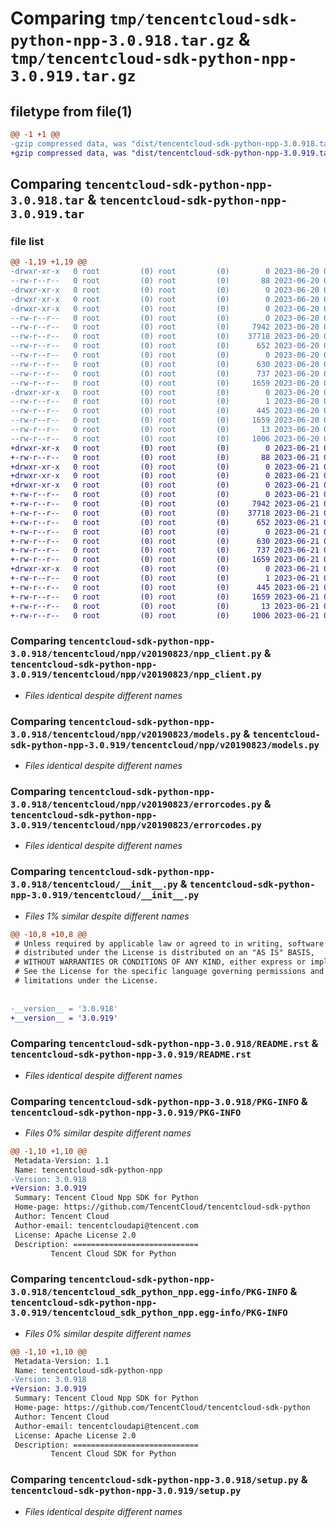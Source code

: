 # Comparing `tmp/tencentcloud-sdk-python-npp-3.0.918.tar.gz` & `tmp/tencentcloud-sdk-python-npp-3.0.919.tar.gz`

## filetype from file(1)

```diff
@@ -1 +1 @@
-gzip compressed data, was "dist/tencentcloud-sdk-python-npp-3.0.918.tar", last modified: Tue Jun 20 02:45:12 2023, max compression
+gzip compressed data, was "dist/tencentcloud-sdk-python-npp-3.0.919.tar", last modified: Wed Jun 21 00:33:00 2023, max compression
```

## Comparing `tencentcloud-sdk-python-npp-3.0.918.tar` & `tencentcloud-sdk-python-npp-3.0.919.tar`

### file list

```diff
@@ -1,19 +1,19 @@
-drwxr-xr-x   0 root         (0) root         (0)        0 2023-06-20 02:45:12.000000 tencentcloud-sdk-python-npp-3.0.918/
--rw-r--r--   0 root         (0) root         (0)       88 2023-06-20 02:45:12.000000 tencentcloud-sdk-python-npp-3.0.918/setup.cfg
-drwxr-xr-x   0 root         (0) root         (0)        0 2023-06-20 02:45:12.000000 tencentcloud-sdk-python-npp-3.0.918/tencentcloud/
-drwxr-xr-x   0 root         (0) root         (0)        0 2023-06-20 02:45:12.000000 tencentcloud-sdk-python-npp-3.0.918/tencentcloud/npp/
-drwxr-xr-x   0 root         (0) root         (0)        0 2023-06-20 02:45:12.000000 tencentcloud-sdk-python-npp-3.0.918/tencentcloud/npp/v20190823/
--rw-r--r--   0 root         (0) root         (0)        0 2023-06-20 02:45:12.000000 tencentcloud-sdk-python-npp-3.0.918/tencentcloud/npp/v20190823/__init__.py
--rw-r--r--   0 root         (0) root         (0)     7942 2023-06-20 02:45:12.000000 tencentcloud-sdk-python-npp-3.0.918/tencentcloud/npp/v20190823/npp_client.py
--rw-r--r--   0 root         (0) root         (0)    37718 2023-06-20 02:45:12.000000 tencentcloud-sdk-python-npp-3.0.918/tencentcloud/npp/v20190823/models.py
--rw-r--r--   0 root         (0) root         (0)      652 2023-06-20 02:45:12.000000 tencentcloud-sdk-python-npp-3.0.918/tencentcloud/npp/v20190823/errorcodes.py
--rw-r--r--   0 root         (0) root         (0)        0 2023-06-20 02:45:12.000000 tencentcloud-sdk-python-npp-3.0.918/tencentcloud/npp/__init__.py
--rw-r--r--   0 root         (0) root         (0)      630 2023-06-20 02:45:12.000000 tencentcloud-sdk-python-npp-3.0.918/tencentcloud/__init__.py
--rw-r--r--   0 root         (0) root         (0)      737 2023-06-20 02:45:12.000000 tencentcloud-sdk-python-npp-3.0.918/README.rst
--rw-r--r--   0 root         (0) root         (0)     1659 2023-06-20 02:45:12.000000 tencentcloud-sdk-python-npp-3.0.918/PKG-INFO
-drwxr-xr-x   0 root         (0) root         (0)        0 2023-06-20 02:45:12.000000 tencentcloud-sdk-python-npp-3.0.918/tencentcloud_sdk_python_npp.egg-info/
--rw-r--r--   0 root         (0) root         (0)        1 2023-06-20 02:45:12.000000 tencentcloud-sdk-python-npp-3.0.918/tencentcloud_sdk_python_npp.egg-info/dependency_links.txt
--rw-r--r--   0 root         (0) root         (0)      445 2023-06-20 02:45:12.000000 tencentcloud-sdk-python-npp-3.0.918/tencentcloud_sdk_python_npp.egg-info/SOURCES.txt
--rw-r--r--   0 root         (0) root         (0)     1659 2023-06-20 02:45:12.000000 tencentcloud-sdk-python-npp-3.0.918/tencentcloud_sdk_python_npp.egg-info/PKG-INFO
--rw-r--r--   0 root         (0) root         (0)       13 2023-06-20 02:45:12.000000 tencentcloud-sdk-python-npp-3.0.918/tencentcloud_sdk_python_npp.egg-info/top_level.txt
--rw-r--r--   0 root         (0) root         (0)     1006 2023-06-20 02:45:12.000000 tencentcloud-sdk-python-npp-3.0.918/setup.py
+drwxr-xr-x   0 root         (0) root         (0)        0 2023-06-21 00:33:00.000000 tencentcloud-sdk-python-npp-3.0.919/
+-rw-r--r--   0 root         (0) root         (0)       88 2023-06-21 00:33:00.000000 tencentcloud-sdk-python-npp-3.0.919/setup.cfg
+drwxr-xr-x   0 root         (0) root         (0)        0 2023-06-21 00:33:00.000000 tencentcloud-sdk-python-npp-3.0.919/tencentcloud/
+drwxr-xr-x   0 root         (0) root         (0)        0 2023-06-21 00:33:00.000000 tencentcloud-sdk-python-npp-3.0.919/tencentcloud/npp/
+drwxr-xr-x   0 root         (0) root         (0)        0 2023-06-21 00:33:00.000000 tencentcloud-sdk-python-npp-3.0.919/tencentcloud/npp/v20190823/
+-rw-r--r--   0 root         (0) root         (0)        0 2023-06-21 00:33:00.000000 tencentcloud-sdk-python-npp-3.0.919/tencentcloud/npp/v20190823/__init__.py
+-rw-r--r--   0 root         (0) root         (0)     7942 2023-06-21 00:33:00.000000 tencentcloud-sdk-python-npp-3.0.919/tencentcloud/npp/v20190823/npp_client.py
+-rw-r--r--   0 root         (0) root         (0)    37718 2023-06-21 00:33:00.000000 tencentcloud-sdk-python-npp-3.0.919/tencentcloud/npp/v20190823/models.py
+-rw-r--r--   0 root         (0) root         (0)      652 2023-06-21 00:33:00.000000 tencentcloud-sdk-python-npp-3.0.919/tencentcloud/npp/v20190823/errorcodes.py
+-rw-r--r--   0 root         (0) root         (0)        0 2023-06-21 00:33:00.000000 tencentcloud-sdk-python-npp-3.0.919/tencentcloud/npp/__init__.py
+-rw-r--r--   0 root         (0) root         (0)      630 2023-06-21 00:33:00.000000 tencentcloud-sdk-python-npp-3.0.919/tencentcloud/__init__.py
+-rw-r--r--   0 root         (0) root         (0)      737 2023-06-21 00:33:00.000000 tencentcloud-sdk-python-npp-3.0.919/README.rst
+-rw-r--r--   0 root         (0) root         (0)     1659 2023-06-21 00:33:00.000000 tencentcloud-sdk-python-npp-3.0.919/PKG-INFO
+drwxr-xr-x   0 root         (0) root         (0)        0 2023-06-21 00:33:00.000000 tencentcloud-sdk-python-npp-3.0.919/tencentcloud_sdk_python_npp.egg-info/
+-rw-r--r--   0 root         (0) root         (0)        1 2023-06-21 00:33:00.000000 tencentcloud-sdk-python-npp-3.0.919/tencentcloud_sdk_python_npp.egg-info/dependency_links.txt
+-rw-r--r--   0 root         (0) root         (0)      445 2023-06-21 00:33:00.000000 tencentcloud-sdk-python-npp-3.0.919/tencentcloud_sdk_python_npp.egg-info/SOURCES.txt
+-rw-r--r--   0 root         (0) root         (0)     1659 2023-06-21 00:33:00.000000 tencentcloud-sdk-python-npp-3.0.919/tencentcloud_sdk_python_npp.egg-info/PKG-INFO
+-rw-r--r--   0 root         (0) root         (0)       13 2023-06-21 00:33:00.000000 tencentcloud-sdk-python-npp-3.0.919/tencentcloud_sdk_python_npp.egg-info/top_level.txt
+-rw-r--r--   0 root         (0) root         (0)     1006 2023-06-21 00:33:00.000000 tencentcloud-sdk-python-npp-3.0.919/setup.py
```

### Comparing `tencentcloud-sdk-python-npp-3.0.918/tencentcloud/npp/v20190823/npp_client.py` & `tencentcloud-sdk-python-npp-3.0.919/tencentcloud/npp/v20190823/npp_client.py`

 * *Files identical despite different names*

### Comparing `tencentcloud-sdk-python-npp-3.0.918/tencentcloud/npp/v20190823/models.py` & `tencentcloud-sdk-python-npp-3.0.919/tencentcloud/npp/v20190823/models.py`

 * *Files identical despite different names*

### Comparing `tencentcloud-sdk-python-npp-3.0.918/tencentcloud/npp/v20190823/errorcodes.py` & `tencentcloud-sdk-python-npp-3.0.919/tencentcloud/npp/v20190823/errorcodes.py`

 * *Files identical despite different names*

### Comparing `tencentcloud-sdk-python-npp-3.0.918/tencentcloud/__init__.py` & `tencentcloud-sdk-python-npp-3.0.919/tencentcloud/__init__.py`

 * *Files 1% similar despite different names*

```diff
@@ -10,8 +10,8 @@
 # Unless required by applicable law or agreed to in writing, software
 # distributed under the License is distributed on an "AS IS" BASIS,
 # WITHOUT WARRANTIES OR CONDITIONS OF ANY KIND, either express or implied.
 # See the License for the specific language governing permissions and
 # limitations under the License.
 
 
-__version__ = '3.0.918'
+__version__ = '3.0.919'
```

### Comparing `tencentcloud-sdk-python-npp-3.0.918/README.rst` & `tencentcloud-sdk-python-npp-3.0.919/README.rst`

 * *Files identical despite different names*

### Comparing `tencentcloud-sdk-python-npp-3.0.918/PKG-INFO` & `tencentcloud-sdk-python-npp-3.0.919/PKG-INFO`

 * *Files 0% similar despite different names*

```diff
@@ -1,10 +1,10 @@
 Metadata-Version: 1.1
 Name: tencentcloud-sdk-python-npp
-Version: 3.0.918
+Version: 3.0.919
 Summary: Tencent Cloud Npp SDK for Python
 Home-page: https://github.com/TencentCloud/tencentcloud-sdk-python
 Author: Tencent Cloud
 Author-email: tencentcloudapi@tencent.com
 License: Apache License 2.0
 Description: ============================
         Tencent Cloud SDK for Python
```

### Comparing `tencentcloud-sdk-python-npp-3.0.918/tencentcloud_sdk_python_npp.egg-info/PKG-INFO` & `tencentcloud-sdk-python-npp-3.0.919/tencentcloud_sdk_python_npp.egg-info/PKG-INFO`

 * *Files 0% similar despite different names*

```diff
@@ -1,10 +1,10 @@
 Metadata-Version: 1.1
 Name: tencentcloud-sdk-python-npp
-Version: 3.0.918
+Version: 3.0.919
 Summary: Tencent Cloud Npp SDK for Python
 Home-page: https://github.com/TencentCloud/tencentcloud-sdk-python
 Author: Tencent Cloud
 Author-email: tencentcloudapi@tencent.com
 License: Apache License 2.0
 Description: ============================
         Tencent Cloud SDK for Python
```

### Comparing `tencentcloud-sdk-python-npp-3.0.918/setup.py` & `tencentcloud-sdk-python-npp-3.0.919/setup.py`

 * *Files identical despite different names*

